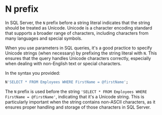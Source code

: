 # N prefix
In SQL Server, the `N` prefix before a string literal indicates that the string should be treated as Unicode. Unicode is a character encoding standard that supports a broader range of characters, including characters from many languages and special symbols.

When you use parameters in SQL queries, it's a good practice to specify Unicode strings (when necessary) by prefixing the string literal with `N`. This ensures that the query handles Unicode characters correctly, especially when dealing with non-English text or special characters.

In the syntax you provided:

```sql
N'SELECT * FROM Employees WHERE FirstName = @firstName';
```

The `N` prefix is used before the string `'SELECT * FROM Employees WHERE FirstName = @firstName'`, indicating that it's a Unicode string. This is particularly important when the string contains non-ASCII characters, as it ensures proper handling and storage of those characters in SQL Server.
